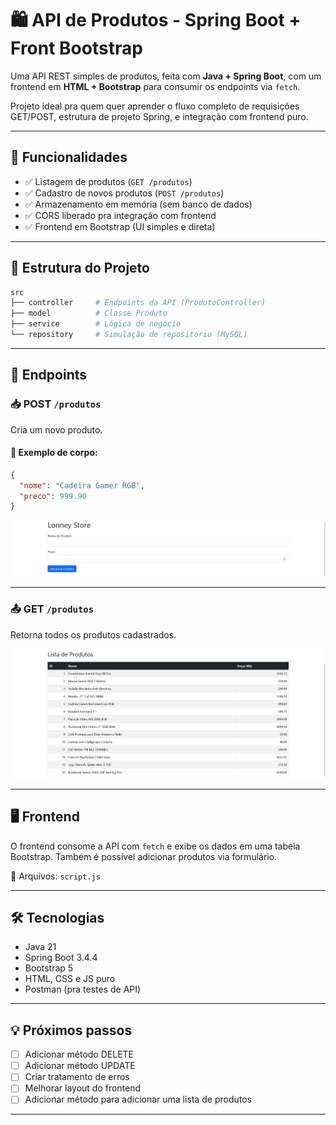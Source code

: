# 🛍️ API de Produtos - Spring Boot + Front Bootstrap

Uma API REST simples de produtos, feita com **Java + Spring Boot**, com um frontend em **HTML + Bootstrap** para consumir os endpoints via `fetch`.

Projeto ideal pra quem quer aprender o fluxo completo de requisições GET/POST, estrutura de projeto Spring, e integração com frontend puro.

---

## 🚀 Funcionalidades

- ✅ Listagem de produtos (`GET /produtos`)
- ✅ Cadastro de novos produtos (`POST /produtos`)
- ✅ Armazenamento em memória (sem banco de dados)
- ✅ CORS liberado pra integração com frontend
- ✅ Frontend em Bootstrap (UI simples e direta)

---

## 🧩 Estrutura do Projeto

```bash
src
├── controller     # Endpoints da API (ProdutoController)
├── model          # Classe Produto
├── service        # Lógica de negócio
└── repository     # Simulação de repositório (MySQL)
```

---

## 🔗 Endpoints

### 📥 POST `/produtos`
Cria um novo produto.

#### 🧪 Exemplo de corpo:
```json
{
  "nome": "Cadeira Gamer RGB",
  "preco": 999.90
}
```

![POST](image.png)

---

### 📤 GET `/produtos`
Retorna todos os produtos cadastrados.

![GET](image-1.png)

---

## 🖥️ Frontend

O frontend consome a API com `fetch` e exibe os dados em uma tabela Bootstrap. Também é possível adicionar produtos via formulário.

📂 Arquivos: `script.js`

---

## 🛠️ Tecnologias

- Java 21
- Spring Boot 3.4.4
- Bootstrap 5
- HTML, CSS e JS puro
- Postman (pra testes de API)

---

## 💡 Próximos passos

- [ ] Adicionar método DELETE
- [ ] Adicionar método UPDATE
- [ ] Criar tratamento de erros
- [ ] Melhorar layout do frontend
- [ ] Adicionar método para adicionar uma lista de produtos

---
